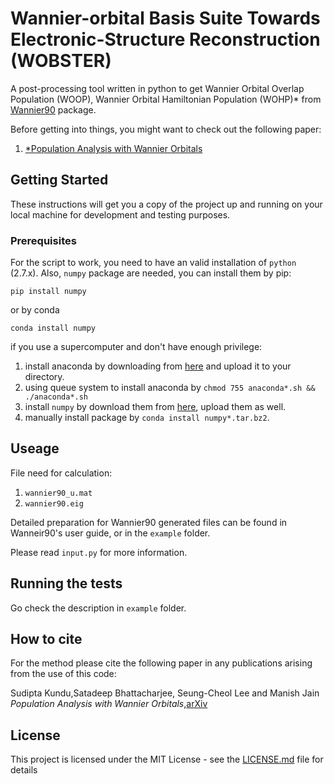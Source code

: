# Wannier-orbital Basis Suite Towards Electronic-Structure Reconstruction (WOBSTER)

A post-processing tool written in python to get Wannier Orbital Overlap Population (WOOP), Wannier Orbital Hamiltonian Population (WOHP)* from [Wannier90](https://github.com/wannier-developers/wannier90) package.


Before getting into things, you might want to check out the following paper:
1.  [*Population Analysis with Wannier Orbitals](https://arxiv.org/pdf/2009.01130.pdf)

## Getting Started

These instructions will get you a copy of the project up and running on your local machine for development and testing purposes.

### Prerequisites

For the script to work, you need to have an valid installation of `python` (2.7.x).
Also, `numpy` package are needed, you can install them by pip:
```
pip install numpy
```
or by conda
```
conda install numpy
```
if you use a supercomputer and don't have enough privilege:

1. install anaconda by downloading from [here](https://www.anaconda.com/download/) and upload it to your directory.
2. using queue system to install anaconda by `chmod 755 anaconda*.sh && ./anaconda*.sh`
3. install `numpy` by download them from [here](https://anaconda.org/anaconda/numpy), upload them as well.
4. manually install package by `conda install numpy*.tar.bz2`.

## Useage
File need for calculation:

1. `wannier90_u.mat`
2. `wannier90.eig`

Detailed preparation for Wannier90 generated files can be found in Wanneir90's user guide, or in the `example` folder.

Please read `input.py` for more information.

## Running the tests

Go check the description in `example` folder.

## How to cite

For the method please cite the following paper in any publications arising from the use of this code:

  Sudipta Kundu,Satadeep Bhattacharjee, Seung-Cheol Lee and Manish Jain
  *Population Analysis with Wannier Orbitals*,[arXiv](https://arxiv.org/pdf/2009.01130.pdf)

## License

This project is licensed under the MIT License - see the [LICENSE.md](https://github.com/Chengcheng-Xiao/WOBSTER) file for details
